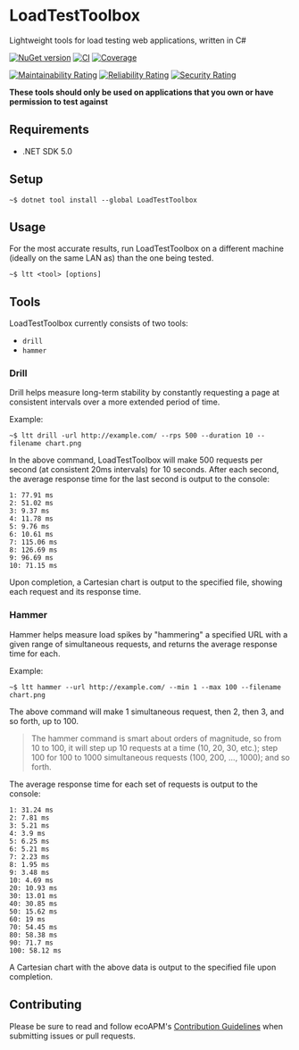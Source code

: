 # LoadTestToolbox

Lightweight tools for load testing web applications, written in C#

[![NuGet version](https://badge.fury.io/nu/LoadTestToolbox.svg)](https://badge.fury.io/nu/LoadTestToolbox)
[![CI](https://github.com/ecoAPM/LoadTestToolbox/actions/workflows/CI.yml/badge.svg)](https://github.com/ecoAPM/LoadTestToolbox/actions/workflows/CI.yml)
[![Coverage](https://sonarcloud.io/api/project_badges/measure?project=ecoAPM_LoadTestToolbox&metric=coverage)](https://sonarcloud.io/dashboard?id=ecoAPM_LoadTestToolbox)

[![Maintainability Rating](https://sonarcloud.io/api/project_badges/measure?project=ecoAPM_LoadTestToolbox&metric=sqale_rating)](https://sonarcloud.io/dashboard?id=ecoAPM_LoadTestToolbox)
[![Reliability Rating](https://sonarcloud.io/api/project_badges/measure?project=ecoAPM_LoadTestToolbox&metric=reliability_rating)](https://sonarcloud.io/dashboard?id=ecoAPM_LoadTestToolbox)
[![Security Rating](https://sonarcloud.io/api/project_badges/measure?project=ecoAPM_LoadTestToolbox&metric=security_rating)](https://sonarcloud.io/dashboard?id=ecoAPM_LoadTestToolbox)

**These tools should only be used on applications that you own or have permission to test against**

## Requirements

- .NET SDK 5.0

## Setup

`~$ dotnet tool install --global LoadTestToolbox`

## Usage

For the most accurate results, run LoadTestToolbox on a different machine (ideally on the same LAN as) than the one being tested.

`~$ ltt <tool> [options]`

## Tools

LoadTestToolbox currently consists of two tools:
- `drill`
- `hammer`

### Drill

Drill helps measure long-term stability by constantly requesting a page at consistent intervals over a more extended period of time.

Example:

   `~$ ltt drill -url http://example.com/ --rps 500 --duration 10 --filename chart.png`
    
In the above command, LoadTestToolbox will make 500 requests per second (at consistent 20ms intervals) for 10 seconds. After each second, the average response time for the last second is output to the console:
```
1: 77.91 ms
2: 51.02 ms
3: 9.37 ms
4: 11.78 ms
5: 9.76 ms
6: 10.61 ms
7: 115.06 ms
8: 126.69 ms
9: 96.69 ms
10: 71.15 ms
```    

Upon completion, a Cartesian chart is output to the specified file, showing each request and its response time.

### Hammer

Hammer helps measure load spikes by "hammering" a specified URL with a given range of simultaneous requests, and returns the average response time for each.

Example:

`~$ ltt hammer --url http://example.com/ --min 1 --max 100 --filename chart.png`

The above command will make 1 simultaneous request, then 2, then 3, and so forth, up to 100.

> The hammer command is smart about orders of magnitude, so from 10 to 100, it will step up 10 requests at a time (10, 20, 30, etc.); step 100 for 100 to 1000 simultaneous requests (100, 200, ..., 1000); and so forth.

The average response time for each set of requests is output to the console:
```
1: 31.24 ms
2: 7.81 ms
3: 5.21 ms
4: 3.9 ms
5: 6.25 ms
6: 5.21 ms
7: 2.23 ms
8: 1.95 ms
9: 3.48 ms
10: 4.69 ms
20: 10.93 ms
30: 13.01 ms
40: 30.85 ms
50: 15.62 ms
60: 19 ms
70: 54.45 ms
80: 58.38 ms
90: 71.7 ms
100: 58.12 ms
```

A Cartesian chart with the above data is output to the specified file upon completion.

## Contributing

Please be sure to read and follow ecoAPM's [Contribution Guidelines](CONTRIBUTING.md) when submitting issues or pull requests.